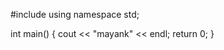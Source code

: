 #include<iostream>
using namespace std;

int main()
{
    cout << "mayank" << endl;
    return 0;
}

